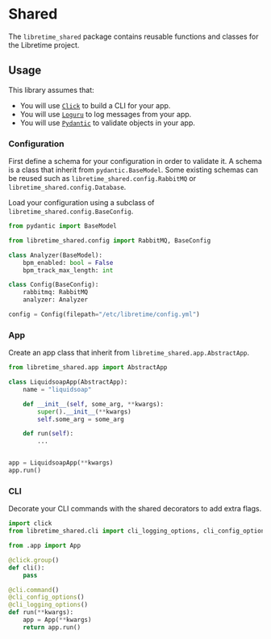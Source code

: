 # Shared

The `libretime_shared` package contains reusable functions and classes for the Libretime project.

## Usage

This library assumes that:

- You will use [`Click`](https://github.com/pallets/click) to build a CLI for your app.
- You will use [`Loguru`](https://github.com/delgan/loguru) to log messages from your app.
- You will use [`Pydantic`](https://github.com/samuelcolvin/pydantic/) to validate objects in your app.

### Configuration

First define a schema for your configuration in order to validate it. A schema is a class that inherit from `pydantic.BaseModel`. Some existing schemas can be reused such as `libretime_shared.config.RabbitMQ` or `libretime_shared.config.Database`.

Load your configuration using a subclass of `libretime_shared.config.BaseConfig`.

```py
from pydantic import BaseModel

from libretime_shared.config import RabbitMQ, BaseConfig

class Analyzer(BaseModel):
    bpm_enabled: bool = False
    bpm_track_max_length: int

class Config(BaseConfig):
    rabbitmq: RabbitMQ
    analyzer: Analyzer

config = Config(filepath="/etc/libretime/config.yml")
```

### App

Create an app class that inherit from `libretime_shared.app.AbstractApp`.

```py
from libretime_shared.app import AbstractApp

class LiquidsoapApp(AbstractApp):
    name = "liquidsoap"

    def __init__(self, some_arg, **kwargs):
        super().__init__(**kwargs)
        self.some_arg = some_arg

    def run(self):
        ...


app = LiquidsoapApp(**kwargs)
app.run()
```

### CLI

Decorate your CLI commands with the shared decorators to add extra flags.

```py
import click
from libretime_shared.cli import cli_logging_options, cli_config_options

from .app import App

@click.group()
def cli():
    pass

@cli.command()
@cli_config_options()
@cli_logging_options()
def run(**kwargs):
    app = App(**kwargs)
    return app.run()
```
